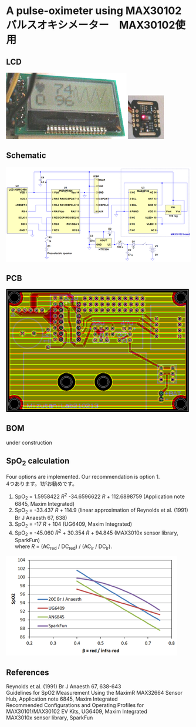 # A pulse-oximeter using MAX30102 <BR>パルスオキシメーター　MAX30102使用

## LCD
<IMG alt=LCD src="img/lcd01.png"> <IMG alt=MAX30102 src="img/max30102.png">

## Schematic
<IMG alt=schematic src="img/schematic.png">

## PCB
<IMG alt=schematic src="img/pcb.png">

## BOM
under construction

## SpO<sub>2</sub> calculation
Four options are implemented. Our recommendation is option 1.<BR>
4つあります。1がお勧めです。<BR>
  1. SpO<sub>2</sub> = 1.5958422 <i>R</i><sup>2</sup> -34.6596622 <i>R</i> + 112.6898759 (Application note 6845, Maxim Integrated)<BR>
  2. SpO<sub>2</sub> = -33.437 <i>R</i> + 114.9 (linear approximation of Reynolds et al. (1991) Br J Anaesth 67, 638)<BR>
  3. SpO<sub>2</sub> = -17 <i>R</i> + 104 (UG6409, Maxim Integrated)<BR>
  4. SpO<sub>2</sub> = -45.060 <i>R</i><sup>2</sup> + 30.354 <i>R</i> + 94.845 (MAX3010x sensor library, SparkFun)<BR>
where <i>R</i> = (AC<sub>red</sub> / DC<sub>red</sub>) / (AC<sub>ir</sub> / DC<sub>ir</sub>).<BR>
<IMG alt=spo2models src="img/spo2plot.png">

## References
Reynolds et al. (1991) Br J Anaesth 67, 638-643<BR>
Guidelines for SpO2 Measurement Using the MaximR MAX32664 Sensor Hub, Application note 6845, Maxim Integrated<BR>
Recommended Configurations and Operating Profiles for MAX30101/MAX30102 EV Kits, UG6409, Maxim Integrated<BR>
MAX3010x sensor library, SparkFun<BR>
